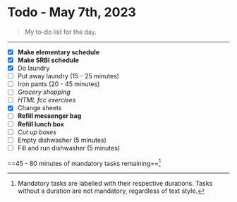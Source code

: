 # Todo - May 7th, 2023

> My to-do list for the day.
___

 - [x] **Make elementary schedule**
 - [x] **Make SRBI schedule**
 - [x] Do laundry
 - [ ] Put away laundry (15 - 25 minutes)
 - [ ] Iron pants (20 - 45 minutes)
 - [ ] *Grocery shopping*
 - [ ] *HTML fcc exercises*
 - [x] Change sheets
 - [ ] **Refill messenger bag**
 - [ ] **Refill lunch box**
 - [ ] *Cut up boxes*
 - [ ] Empty dishwasher (5 minutes)
 - [ ] Fill and run dishwasher (5 minutes)

==45 - 80 minutes of mandatory tasks remaining==[^1]
[^1]: Mandatory tasks are labelled with their respective durations. Tasks without a duration are not mandatory, regardless of text style.